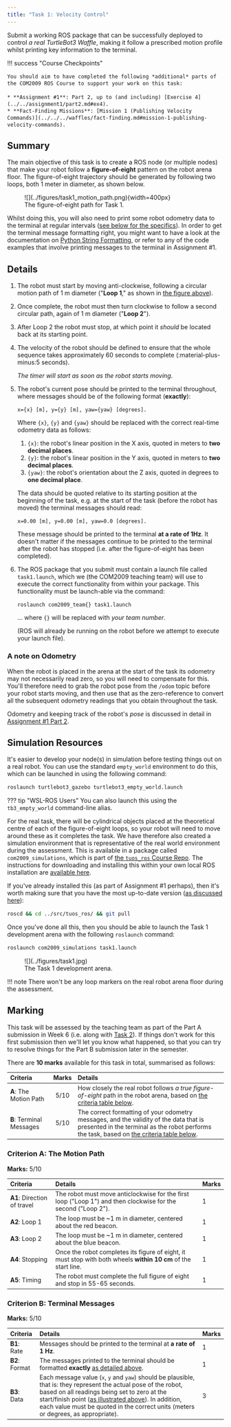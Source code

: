 ```yaml
---  
title: "Task 1: Velocity Control"
---  
```


Submit a working ROS package that can be successfully deployed to control *a real TurtleBot3 Waffle*, making it follow a prescribed motion profile whilst printing key information to the terminal.

!!! success "Course Checkpoints"
    
    You should aim to have completed the following *additional* parts of the COM2009 ROS Course to support your work on this task: 

    * **Assignment #1**: Part 2, up to (and including) [Exercise 4](../../assignment1/part2.md#ex4).
    * **Fact-Finding Missions**: [Mission 1 (Publishing Velocity Commands)](../../../waffles/fact-finding.md#mission-1-publishing-velocity-commands).

## Summary

The main objective of this task is to create a ROS node (or multiple nodes) that make your robot follow a **figure-of-eight** pattern on the robot arena floor. The figure-of-eight trajectory should be generated by following two loops, both 1 meter in diameter, as shown below. <a name="fig-eight"></a>

<figure markdown>
  ![](../figures/task1_motion_path.png){width=400px}
  <figcaption>The figure-of-eight path for Task 1.</figcaption>
</figure>

Whilst doing this, you will also need to print some robot odometry data to the terminal at regular intervals ([see below for the specifics](#details)). In order to get the terminal message formatting right, you might want to have a look at the documentation on [Python String Formatting](https://docs.python.org/3/tutorial/inputoutput.html), or refer to any of the code examples that involve printing messages to the terminal in Assignment #1.

## Details

1. The robot must start by moving anti-clockwise, following a circular motion path of 1 m diameter ("**Loop 1**," as shown in [the figure above](#fig-eight)).
1. Once complete, the robot must then turn clockwise to follow a second circular path, again of 1 m diameter ("**Loop 2**").
1. After Loop 2 the robot must stop, at which point it *should* be located back at its starting point.
1. The velocity of the robot should be defined to ensure that the whole sequence takes approximately 60 seconds to complete (:material-plus-minus:5 seconds).

    *The timer will start as soon as the robot starts moving*.

1. The robot's current pose should be printed to the terminal throughout, where messages should be of the following format (**exactly**): <a name="msg-format"></a>
	
    ``` { .txt .no-copy }
    x={x} [m], y={y} [m], yaw={yaw} [degrees].
	```

	Where `{x}`, `{y}` and `{yaw}` should be replaced with the correct real-time odometry data as follows:
	
	1. `{x}`: the robot's linear position in the X axis, quoted in meters to **two decimal places**.
    1. `{y}`: the robot's linear position in the Y axis, quoted in meters to **two decimal places**.
	1. `{yaw}`: the robot's orientation about the Z axis, quoted in degrees to **one decimal place**.
	
	The data should be quoted relative to its starting position at the beginning of the task, e.g. at the start of the task (before the robot has moved) the terminal messages should read:

    ``` { .txt .no-copy }
    x=0.00 [m], y=0.00 [m], yaw=0.0 [degrees].
    ```
	
	These message should be printed to the terminal **at a rate of 1Hz**. It doesn't matter if the messages continue to be printed to the terminal after the robot has stopped (i.e. after the figure-of-eight has been completed).
	
1. The ROS package that you submit must contain a launch file called `task1.launch`, which we (the COM2009 teaching team) will use to execute the correct functionality from within your package. This functionality must be launch-able via the command: <a name="launch"></a>
	 
	``` { .bash .no-copy }
    roslaunch com2009_team{} task1.launch
    ```
	
	... where `{}` will be replaced with *your team number*.
	 
	(ROS will already be running on the robot before we attempt to execute your launch file). 
  
### A note on Odometry

When the robot is placed in the arena at the start of the task its odometry may not necessarily read zero, so you will need to compensate for this. You'll therefore need to grab the robot pose from the `/odom` topic before your robot starts moving, and then use that as the zero-reference to convert all the subsequent odometry readings that you obtain throughout the task.

Odometry and keeping track of the robot's *pose* is discussed in detail in [Assignment #1 Part 2](../../assignment1/part2.md).

## Simulation Resources

It's easier to develop your node(s) in simulation before testing things out on a real robot. You can use the standard `empty_world` environment to do this, which can be launched in using the following command:

```bash
roslaunch turtlebot3_gazebo turtlebot3_empty_world.launch
```

??? tip "WSL-ROS Users"
    You can also launch this using the `tb3_empty_world` command-line alias.

For the real task, there will be cylindrical objects placed at the theoretical centre of each of the figure-of-eight loops, so your robot will need to move around these as it completes the task. We have therefore also created a simulation environment that is representative of the real world environment during the assessment. This is available in a package called `com2009_simulations`, which is part of [the `tuos_ros` Course Repo](https://github.com/tom-howard/tuos_ros.git). The instructions for downloading and installing this within your own local ROS installation are [available here](../../../extras/tuos-ros.md).

If you've already installed this (as part of Assignment #1 perhaps), then it's worth making sure that you have the most up-to-date version ([as discussed here](../../../extras/tuos-ros.md#updating)):

```bash
roscd && cd ../src/tuos_ros/ && git pull
```

Once you've done all this, then you should be able to launch the Task 1 development arena with the following `roslaunch` command:

```bash
roslaunch com2009_simulations task1.launch
```

<figure markdown>
  ![](../figures/task1.jpg)
  <figcaption>The Task 1 development arena.</figcaption>
</figure>

!!! note
    There won't be any loop markers on the real robot arena floor during the assessment.

## Marking

This task will be assessed by the teaching team as part of the Part A submission in Week 6 (i.e. along with [Task 2](./task2.md)). If things don't work for this first submission then we'll let you know what happened, so that you can try to resolve things for the Part B submission later in the semester.

There are **10 marks** available for this task in total, summarised as follows:

<center>

| Criteria | Marks | Details |
| :--- | :---: | :--- |
| **A**: The Motion Path | 5/10 | How closely the real robot follows *a true figure-of-eight* path in the robot arena, based on [the criteria table below](#criterion-a-the-motion-path). |
| **B**: Terminal Messages | 5/10 | The correct formatting of your odometry messages, and the validity of the data that is presented in the terminal as the robot performs the task, based on [the criteria table below](#criterion-b-terminal-messages). |

</center>

### Criterion A: The Motion Path

**Marks:** 5/10

<center>

| Criteria | Details | Marks|
| :--- | :--- | :--- |
| **A1**: Direction of travel | The robot must move anticlockwise for the first loop ("Loop 1") and then clockwise for the second ("Loop 2"). | 1 |
| **A2**: Loop 1 | The loop must be ~1 m in diameter, centered about the red beacon. | 1 |
| **A3**: Loop 2 | The loop must be ~1 m in diameter, centered about the blue beacon. | 1 |
| **A4**: Stopping | Once the robot completes its figure of eight, it must stop with both wheels **within 10 cm** of the start line. | 1 |
| **A5**: Timing | The robot must complete the full figure of eight and stop in 55-65 seconds. | 1 |

</center>

### Criterion B: Terminal Messages

**Marks:** 5/10

<center>

| Criteria | Details | Marks|
| :--- | :--- | :--- |
| **B1**: Rate | Messages should be printed to the terminal at **a rate of 1 Hz**. | 1 |
| **B2**: Format | The messages printed to the terminal should be formatted **exactly** [as detailed above](#msg-format). | 1 |
| **B3**: Data | Each message value (`x`, `y` and `yaw`) should be plausible, that is: they represent the actual pose of the robot, based on all readings being set to zero at the start/finish point ([as illustrated above](#fig-eight)). In addition, each value must be quoted in the correct units (meters or degrees, as appropriate). | 3 |

</center>
